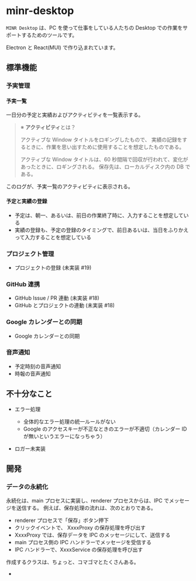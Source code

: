 # minr-desktop

`MINR Desktop` は、PC を使って仕事をしている人たちの Desktop での作業をサポートするためのツールです。

Electron と React(MUI) で作り込まれています。

## 標準機能

### 予実管理

#### 予実一覧

一日分の予定と実績およびアクティビティを一覧表示する。

> ※ **アクティビティ**とは？
>
> アクティブな Window タイトルをロギングしたもので、
> 実績の記録をするときに、作業を思い出すために使用することを想定したものである。
>
> アクティブな Window タイトルは、60 秒間隔で回収が行われて、変化があったときに、ロギングされる。
> 保存先は、ローカルディスク内の DB である。

このログが、予実一覧のアクティビティに表示される。

#### 予定と実績の登録

- 予定は、朝一、あるいは、前日の作業終了時に、入力することを想定している
- 実績の登録も、予定の登録のタイミングで、前日あるいは、当日をふりかえって入力することを想定している

### プロジェクト管理

- プロジェクトの登録 (未実装 #19)

### GitHub 連携

- GitHub Issue / PR 連動 (未実装 #18)
- GitHub とプロジェクトの連動 (未実装 #18)

### Google カレンダーとの同期

- Google カレンダーとの同期

### 音声通知

- 予定時刻の音声通知
- 時報の音声通知

## 不十分なこと

- エラー処理

  - 全体的なエラー処理の統一ルールがない
  - Google のアクセスキーが不正なときのエラーが不適切（カレンダー ID が無いというエラーになっちゃう）

- ロガー未実装

## 開発

### データの永続化

永続化は、main プロセスに実装し、renderer プロセスからは、IPC でメッセージを送信する。
例えば、保存処理の流れは、次のとおりである。

- renderer プロセスで「保存」ボタン押下
- クリックイベントで、 XxxxProxy の保存処理を呼び出す
- XxxxProxy では、保存データを IPC のメッセージにして、送信する
- main プロセス側の IPC ハンドラーでメッセージを受信する
- IPC ハンドラーで、XxxxService の保存処理を呼び出す

作成するクラスは、ちょっと、コマゴマとたくさんある。

-
